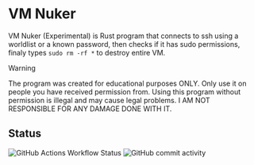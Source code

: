 # VM Nuker
VM Nuker (Experimental) is Rust program that connects to ssh using a worldlist or a known password, then checks if it has sudo permissions, finaly types `sudo rm -rf *` to destroy entire VM.

> [!WARNING]
> The program was created for educational purposes ONLY. Only use it on people you have received permission from. Using this program without permission is illegal and may cause legal problems. I AM NOT RESPONSIBLE FOR ANY DAMAGE DONE WITH IT.

## Status

![GitHub Actions Workflow Status](https://img.shields.io/github/actions/workflow/status/MatixAndr09/VM-Nuker/rust.yml) ![GitHub commit activity](https://img.shields.io/github/commit-activity/t/MatixAndr09/VM-Nuker)

